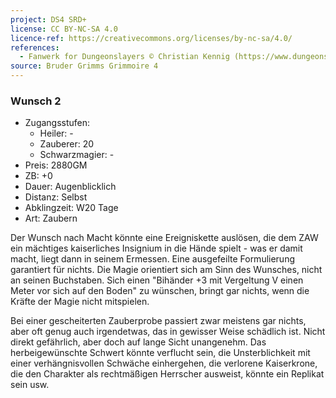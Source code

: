 ```yaml
---
project: DS4 SRD+
license: CC BY-NC-SA 4.0
licence-ref: https://creativecommons.org/licenses/by-nc-sa/4.0/
references: 
  - Fanwerk for Dungeonslayers © Christian Kennig (https://www.dungeonslayers.net/)
source: Bruder Grimms Grimmoire 4
---
```


### Wunsch 2

- Zugangsstufen:
  - Heiler: -
  - Zauberer: 20
  - Schwarzmagier: -
- Preis: 2880GM
- ZB: +0
- Dauer: Augenblicklich
- Distanz: Selbst
- Abklingzeit: W20 Tage
- Art: Zaubern

Der Wunsch nach Macht könnte eine Ereigniskette auslösen, die dem ZAW ein mächtiges kaiserliches Insignium in die Hände spielt - was er damit macht, liegt dann in seinem Ermessen. Eine ausgefeilte Formulierung garantiert für nichts. Die Magie orientiert sich am Sinn des Wunsches, nicht an seinen Buchstaben. Sich einen "Bihänder +3 mit Vergeltung V einen Meter vor sich auf den Boden" zu wünschen, bringt gar nichts, wenn die Kräfte der Magie nicht mitspielen.

Bei einer gescheiterten Zauberprobe passiert zwar meistens gar nichts, aber oft genug auch irgendetwas, das in gewisser Weise schädlich ist. Nicht direkt gefährlich, aber doch auf lange Sicht unangenehm. Das herbeigewünschte Schwert könnte verflucht sein, die Unsterblichkeit mit einer verhängnisvollen Schwäche einhergehen, die verlorene Kaiserkrone, die den Charakter als rechtmäßigen Herrscher ausweist, könnte ein Replikat sein usw.

